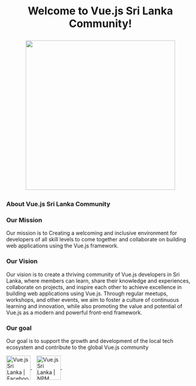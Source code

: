 <h1 align="center" width="100%">
 Welcome to Vue.js Sri Lanka Community!
</p>

<p align="center" width="100%">
  <a href="https://github.com/sliit-foss">
    <img src="https://github.com/vuejssrilanka/.github/assets/50085447/9174c4da-0946-4bc1-9667-1789fb51f7c5" height="400"/>
  </a>
 <p>

### About Vue.js Sri Lanka Community

### Our Mission
Our mission is to Creating a welcoming and inclusive environment for developers of all skill levels to come together and collaborate on building web applications using the Vue.js framework.

### Our Vision
Our vision is to create a thriving community of Vue.js developers in Sri Lanka, where members can learn, share their knowledge and experiences, collaborate on projects, and inspire each other to achieve excellence in building web applications using Vue.js. Through regular meetups, workshops, and other events, we aim to foster a culture of continuous learning and innovation, while also promoting the value and potential of Vue.js as a modern and powerful front-end framework.

### Our goal
Our goal is to support the growth and development of the local tech ecosystem and contribute to the global Vue.js community

<a href="https://www.facebook.com/groups/956997605457925/about" target="_blank">
  <img align="center" alt="Vue.js Sri Lanka | Facebook" width="65px" src="https://img.icons8.com/fluent/48/000000/facebook.png" />
</a> &nbsp;&nbsp;
<a href="https://www.npmjs.com/~vuejssrilanka" target="_blank">
  <img align="center" alt="Vue.js Sri Lanka | NPM" width="65px" src="https://github.com/vuejssrilanka/.github/assets/50085447/650b11dc-53b5-4eae-9d2f-a7b6bed6d0c2" />
</a> &nbsp;&nbsp;

